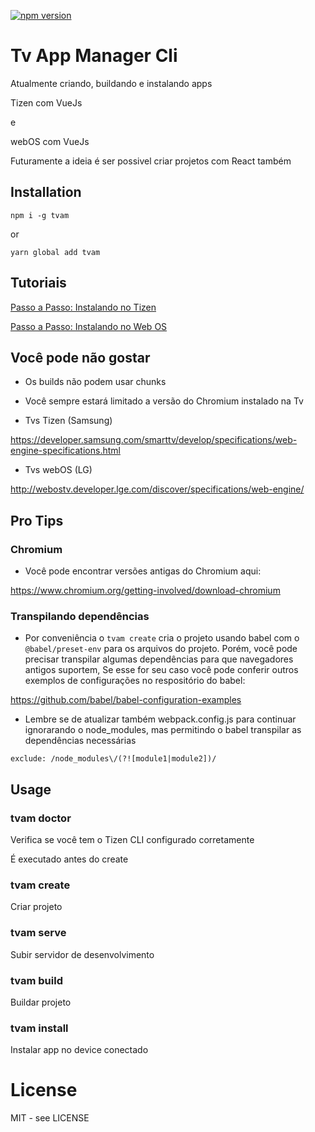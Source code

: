 
[![npm version](https://badge.fury.io/js/tvam.svg)](https://badge.fury.io/js/tvam)

# Tv App Manager Cli

Atualmente criando, buildando e instalando apps 

Tizen com VueJs

e

webOS com VueJs

Futuramente a ideia é ser possivel criar projetos com React também

## Installation

`npm i -g tvam`

or

`yarn global add tvam`

## Tutoriais

[Passo a Passo: Instalando no Tizen](https://github.com/LucasFebatis/tvam/blob/master/docs/tutorial%20install%20on%20tizen.md)

[Passo a Passo: Instalando no Web OS](https://github.com/LucasFebatis/tvam/blob/master/docs/tutorial%20install%20on%20web%20os.md)

## Você pode não gostar

- Os builds não podem usar chunks

- Você sempre estará limitado a versão do Chromium instalado na Tv

- Tvs Tizen (Samsung)

https://developer.samsung.com/smarttv/develop/specifications/web-engine-specifications.html

- Tvs webOS (LG)

http://webostv.developer.lge.com/discover/specifications/web-engine/

## Pro Tips

### Chromium
- Você pode encontrar versões antigas do Chromium aqui:

https://www.chromium.org/getting-involved/download-chromium

### Transpilando dependências

- Por conveniência o `tvam create` cria o projeto usando babel com o `@babel/preset-env` para os arquivos do projeto. Porém, você pode precisar transpilar algumas dependências para que navegadores antigos suportem, Se esse for seu caso você pode conferir outros exemplos de configurações no respositório do babel:

https://github.com/babel/babel-configuration-examples

- Lembre se de atualizar também webpack.config.js para continuar ignorarando o node_modules, mas permitindo o babel transpilar as dependências necessárias

`exclude: /node_modules\/(?![module1|module2])/`

## Usage

### tvam doctor

Verifica se você tem o Tizen CLI configurado corretamente

É executado antes do create

### tvam create

Criar projeto

### tvam serve

Subir servidor de desenvolvimento

### tvam build

Buildar projeto

### tvam install

Instalar app no device conectado

# License

MIT - see LICENSE

